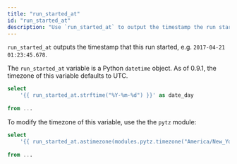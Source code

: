 ```yaml
---
title: "run_started_at"
id: "run_started_at"
description: "Use `run_started_at` to output the timestamp the run started."
---
```


`run_started_at` outputs the timestamp that this run started, e.g. `2017-04-21 01:23:45.678`.

The `run_started_at` variable is a Python `datetime` object. As of 0.9.1, the timezone of this variable 
 defaults to UTC.

<File name='run_started_at_example.sql'>

```sql
select
	'{{ run_started_at.strftime("%Y-%m-%d") }}' as date_day
  
from ...
```

</File>

To modify the timezone of this variable, use the the `pytz` module:

<File name='run_started_at_utc.sql'>

```sql
select
	'{{ run_started_at.astimezone(modules.pytz.timezone("America/New_York")) }}' as run_started_est
  
from ...
```

</File>

